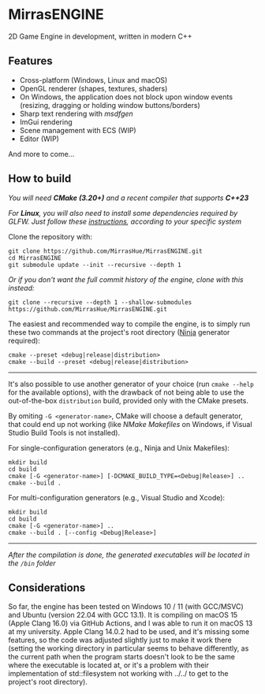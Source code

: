 # MirrasENGINE

2D Game Engine in development, written in modern C++

## Features

* Cross-platform (Windows, Linux and macOS)
* OpenGL renderer (shapes, textures, shaders)
* On Windows, the application does not block upon window events (resizing, dragging or holding window buttons/borders)
* Sharp text rendering with _msdfgen_
* ImGui rendering
* Scene management with ECS (WIP)
* Editor (WIP)

And more to come...

## How to build

_You will need **CMake (3.20+)** and a recent compiler that supports **C++23**_

_For **Linux**, you will also need to install some dependencies required by GLFW. Just follow these [instructions](https://www.glfw.org/docs/latest/compile_guide.html#compile_deps), according to your specific system_

Clone the repository with:

    git clone https://github.com/MirrasHue/MirrasENGINE.git
    cd MirrasENGINE
    git submodule update --init --recursive --depth 1

_Or if you don't want the full commit history of the engine, clone with this instead:_

    git clone --recursive --depth 1 --shallow-submodules https://github.com/MirrasHue/MirrasENGINE.git

The easiest and recommended way to compile the engine, is to simply run these two commands at the project's root directory ([Ninja](https://github.com/ninja-build/ninja) generator required):

    cmake --preset <debug|release|distribution>
    cmake --build --preset <debug|release|distribution>

---

It's also possible to use another generator of your choice (run `cmake --help` for the available options), with the drawback of not being able to use the out-of-the-box `distribution` build, provided only with the CMake presets.

By omiting `-G <generator-name>`, CMake will choose a default generator, that could end up not working (like _NMake Makefiles_ on Windows, if Visual Studio Build Tools is not installed).

For single-configuration generators (e.g., Ninja and Unix Makefiles):

    mkdir build
    cd build
    cmake [-G <generator-name>] [-DCMAKE_BUILD_TYPE=<Debug|Release>] ..
    cmake --build .

For multi-configuration generators (e.g., Visual Studio and Xcode):

    mkdir build
    cd build
    cmake [-G <generator-name>] ..
    cmake --build . [--config <Debug|Release>]

---

_After the compilation is done, the generated executables will be located in the `/bin` folder_


## Considerations

So far, the engine has been tested on Windows 10 / 11 (with GCC/MSVC) and Ubuntu (version 22.04 with GCC 13.1). It is compiling on macOS 15 (Apple Clang 16.0) via GitHub Actions, and I was able to run it on macOS 13 at my university. Apple Clang 14.0.2 had to be used, and it's missing some features, so the code was adjusted slightly just to make it work there (setting the working directory in particular seems to behave differently, as the current path when the program starts doesn't look to be the same where the executable is located at, or it's a problem with their implementation of std::filesystem not working with ../../ to get to the project's root directory).
